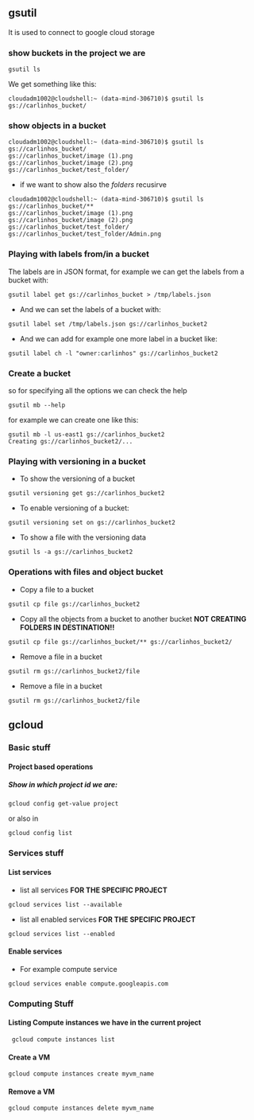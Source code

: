 ## gsutil

It is used to connect to google cloud storage

### show buckets in the project we are

```
gsutil ls
```
We get something like this:

```
cloudadm1002@cloudshell:~ (data-mind-306710)$ gsutil ls
gs://carlinhos_bucket/
```

### show objects in a bucket

```
cloudadm1002@cloudshell:~ (data-mind-306710)$ gsutil ls gs://carlinhos_bucket/
gs://carlinhos_bucket/image (1).png
gs://carlinhos_bucket/image (2).png
gs://carlinhos_bucket/test_folder/
```

* if we want to show also the *folders* recusirve

```
cloudadm1002@cloudshell:~ (data-mind-306710)$ gsutil ls gs://carlinhos_bucket/**
gs://carlinhos_bucket/image (1).png
gs://carlinhos_bucket/image (2).png
gs://carlinhos_bucket/test_folder/
gs://carlinhos_bucket/test_folder/Admin.png

```
### Playing with labels from/in a bucket

The labels are in JSON format, for example we can get the labels from a bucket with:

```
gsutil label get gs://carlinhos_bucket > /tmp/labels.json
```

* And we can set the labels of a bucket with:

```
gsutil label set /tmp/labels.json gs://carlinhos_bucket2
```
* And we can add for example one more label in a bucket like:

```
gsutil label ch -l "owner:carlinhos" gs://carlinhos_bucket2

```


### Create a bucket

so for specifying all the options we can check the help

```
gsutil mb --help
```

for example we can create one like this:

```
gsutil mb -l us-east1 gs://carlinhos_bucket2
Creating gs://carlinhos_bucket2/...
```


### Playing with versioning in a bucket

* To show the versioning of a bucket

```
gsutil versioning get gs://carlinhos_bucket2

```

* To enable versioning of a bucket:

```
gsutil versioning set on gs://carlinhos_bucket2

```

* To show a file with the versioning data

```
gsutil ls -a gs://carlinhos_bucket2

```



### Operations with files and object bucket

* Copy a file to a bucket
```
gsutil cp file gs://carlinhos_bucket2
```

* Copy all the objects from a bucket to another bucket **NOT CREATING FOLDERS IN DESTINATION!!**

```
gsutil cp file gs://carlinhos_bucket/** gs://carlinhos_bucket2/
```


* Remove a file in a bucket

```
gsutil rm gs://carlinhos_bucket2/file
```

* Remove a file in a bucket

```
gsutil rm gs://carlinhos_bucket2/file
```




## gcloud

### Basic stuff

#### Project based operations
##### Show in which project id we are:

```
gcloud config get-value project
```

or also in 
```
gcloud config list
```

### Services stuff

#### List services

* list all services **FOR THE SPECIFIC PROJECT** 
```
gcloud services list --available
```

* list all enabled services **FOR THE SPECIFIC PROJECT** 
```
gcloud services list --enabled
```

#### Enable services

* For example compute service

```
gcloud services enable compute.googleapis.com
```


### Computing Stuff 

#### Listing Compute instances we have in the current project

```
 gcloud compute instances list

```

#### Create a VM

```
gcloud compute instances create myvm_name
```

#### Remove a VM

```
gcloud compute instances delete myvm_name
```


